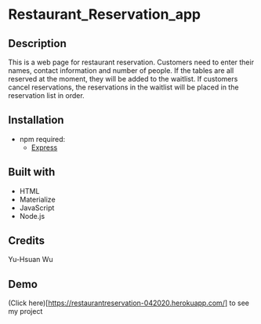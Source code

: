 # Restaurant_Reservation_app

## Description
This is a web page for restaurant reservation. Customers need to enter their names, contact information and number of people. If the tables are all reserved at the moment, they will be added to the waitlist. If customers cancel reservations, the reservations in the waitlist will be placed in the reservation list in order.

## Installation
* npm required:
    * [Express](http://expressjs.com/)

## Built with
* HTML
* Materialize
* JavaScript
* Node.js

## Credits
Yu-Hsuan Wu

## Demo
(Click here)[https://restaurantreservation-042020.herokuapp.com/] to see my project